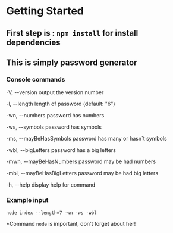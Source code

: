 # Getting Started
## First step is : ``npm install`` for install dependencies
## This is simply password generator
### Console commands 
-V, --version               output the version number

-l, --length <number>       length of password (default: "6")

-wn, --numbers              password has numbers

-ws, --symbols              password has symbols

-ms, --mayBeHasSymbols      password has many or hasn`t symbols

-wbl, --bigLetters          password has a big letters

-mwn, --mayBeHasNumbers     password may be had numbers

-mbl, --mayBeHasBigLetters  password may be had big letters

-h, --help                  display help for command


### Example input

``node index --length=7 -wn -ws -wbl``

*Command `node` is important, don't forget about her!
